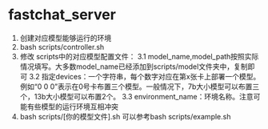 # fastchat_server

1. 创建对应模型能够运行的环境
2. bash scripts/controller.sh
3. 修改 scripts中的对应模型配置文件：
    3.1 model_name,model_path按照实际情况填写。大多数model_name已经添加到scripts/model文件夹中，复制即可
    3.2 指定devices：一个字符串，每个数字对应在第x张卡上部署一个模型。例如“0 0 0”表示在0号卡布置三个模型。一般情况下，7b大小模型可以布置三个，13b大小模型可以布置2个。
    3.3 environment_name：环境名称。注意可能有些模型的运行环境互相冲突
4. bash scripts/[你的模型文件].sh 可以参考bash scripts/example.sh